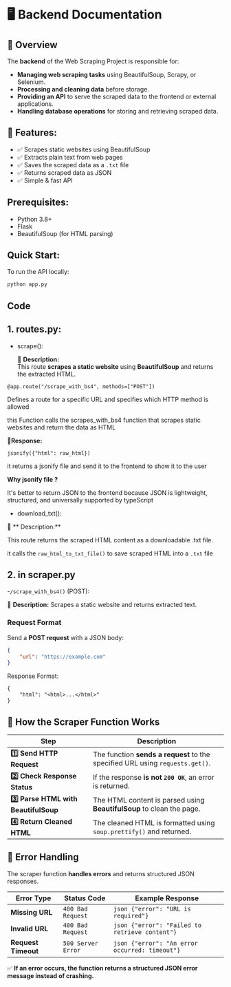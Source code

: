 # 🖥️ Backend Documentation


## 🚀 Overview
The **backend** of the Web Scraping Project is responsible for:
- **Managing web scraping tasks** using BeautifulSoup, Scrapy, or Selenium.
- **Processing and cleaning data** before storage.
- **Providing an API** to serve the scraped data to the frontend or external applications.
- **Handling database operations** for storing and retrieving scraped data.

## 📌 Features:
- ✅ Scrapes static websites using BeautifulSoup  
- ✅ Extracts plain text from web pages  
- ✅ Saves the scraped data as a `.txt` file  
- ✅ Returns scraped data as JSON  
- ✅ Simple & fast API 

## Prerequisites:
- Python 3.8+
- Flask
- BeautifulSoup (for HTML parsing)

## Quick Start:
To run the API locally:
```bash
python app.py
```

## Code


##     1. routes.py:
- scrape():

    📌 **Description:**  
This route **scrapes a static website** using **BeautifulSoup** and returns the extracted HTML.

```
@app.route("/scrape_with_bs4", methods=["POST"]) 
```
Defines a route for a specific URL and specifies which HTTP method is allowed

this Function calls the scrapes_with_bs4 function that scrapes static websites and return the data as HTML

📌**Response:**

```
jsonify({"html": raw_html})
```
it returns a jsonify file and send it to the frontend to show it to the user


**Why jsonify file ?** 

It's better to return JSON to the frontend because JSON is lightweight, structured, and universally supported by typeScript

- download_txt():

📌 ** Description:**

   This route returns the scraped HTML content as a downloadable .txt file.

   it calls the `raw_html_to_txt_file()` to save scraped HTML into a `.txt` file
 


## 2. in scraper.py 
-`/scrape_with_bs4()` (POST):

📌 **Description:** 
Scrapes a static website and returns extracted text.

### **Request Format**
Send a **POST request** with a JSON body:
```json
{
    "url": "https://example.com"
}
```
Response Format:
```
{
    "html": "<html>...</html>"
}
```

## 📌 How the Scraper Function Works

| Step | Description |
|------|-------------|
| **1️⃣ Send HTTP Request** | The function **sends a request** to the specified URL using `requests.get()`. |
| **2️⃣ Check Response Status** | If the response **is not `200 OK`**, an error is returned. |
| **3️⃣ Parse HTML with BeautifulSoup** | The HTML content is parsed using **BeautifulSoup** to clean the page. |
| **4️⃣ Return Cleaned HTML** | The cleaned HTML is formatted using `soup.prettify()` and returned. |


## 📌 Error Handling

The scraper function **handles errors** and returns structured JSON responses.

| Error Type       | Status Code       | Example Response                           |
|-----------------|------------------|-------------------------------------------|
| **Missing URL**  | `400 Bad Request` | ```json {"error": "URL is required"}``` |
| **Invalid URL**  | `400 Bad Request` | ```json {"error": "Failed to retrieve content"}``` |
| **Request Timeout** | `500 Server Error` | ```json {"error": "An error occurred: timeout"}``` |

✅ **If an error occurs, the function returns a structured JSON error message instead of crashing.**
